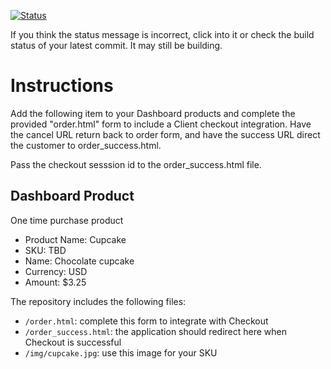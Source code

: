 [![Status](https://img.shields.io/badge/status-SUBMITTABLE%20COMMIT:%20e4ad6319c0889df08e9f9cf7a6b03b101213b5b4-brightgreen.svg)](https://github.com/andremcb/bakery_scaffold_AApE3fQi8zR0pcdo/commit/e4ad6319c0889df08e9f9cf7a6b03b101213b5b4)









































































If you think the status message is incorrect, click into it or check the build status of your latest commit. It may still be building.

# Instructions 

Add the following item to your Dashboard products and complete the provided "order.html" form to include a Client checkout integration. Have the cancel URL return back to order form, and have the success URL direct the customer to order_success.html. 

Pass the checkout sesssion id to the order_success.html file.

## Dashboard Product
One time purchase product
* Product Name: Cupcake
* SKU: TBD
* Name: Chocolate cupcake
* Currency: USD
* Amount: $3.25

The repository includes the following files:
* `/order.html`: complete this form to integrate with Checkout
* `/order_success.html`: the application should redirect here when Checkout is successful
* `/img/cupcake.jpg`: use this image for your SKU
